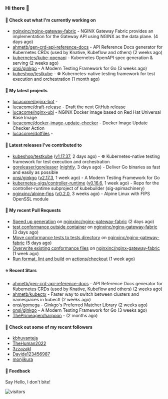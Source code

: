 ### Hi there 👋

#### 👷 Check out what I'm currently working on

- [nginxinc/nginx-gateway-fabric](https://github.com/nginxinc/nginx-gateway-fabric) - NGINX Gateway Fabric provides an implementation for the Gateway API using NGINX as the data plane. (4 days ago)
- [ahmetb/gen-crd-api-reference-docs](https://github.com/ahmetb/gen-crd-api-reference-docs) - API Reference Docs generator for Kubernetes CRDs (used by Knative, Kubeflow and others) (2 weeks ago)
- [kubernetes/kube-openapi](https://github.com/kubernetes/kube-openapi) - Kubernetes OpenAPI spec generation &amp; serving (2 weeks ago)
- [onsi/ginkgo](https://github.com/onsi/ginkgo) - A Modern Testing Framework for Go (3 weeks ago)
- [kubeshop/testkube](https://github.com/kubeshop/testkube) - ☸️ Kubernetes-native testing framework for test execution and orchestration (1 month ago)

#### 🌱 My latest projects

- [lucacome/nginx-bot](https://github.com/lucacome/nginx-bot) - 
- [lucacome/draft-release](https://github.com/lucacome/draft-release) - Draft the next GitHub release
- [lucacome/nginx-ubi](https://github.com/lucacome/nginx-ubi) - NGINX Docker image based on Red Hat Universal Base Image
- [lucacome/docker-image-update-checker](https://github.com/lucacome/docker-image-update-checker) - Docker Image Update Checker Action
- [lucacome/dotfiles](https://github.com/lucacome/dotfiles) - 

#### 🔭 Latest releases I've contributed to

- [kubeshop/testkube](https://github.com/kubeshop/testkube) ([v1.17.37](https://github.com/kubeshop/testkube/releases/tag/v1.17.37), 2 days ago) - ☸️ Kubernetes-native testing framework for test execution and orchestration
- [goreleaser/goreleaser](https://github.com/goreleaser/goreleaser) ([nightly](https://github.com/goreleaser/goreleaser/releases/tag/nightly), 3 days ago) - Deliver Go binaries as fast and easily as possible
- [onsi/ginkgo](https://github.com/onsi/ginkgo) ([v2.17.3](https://github.com/onsi/ginkgo/releases/tag/v2.17.3), 1 week ago) - A Modern Testing Framework for Go
- [kubernetes-sigs/controller-runtime](https://github.com/kubernetes-sigs/controller-runtime) ([v0.16.6](https://github.com/kubernetes-sigs/controller-runtime/releases/tag/v0.16.6), 1 week ago) - Repo for the controller-runtime subproject of kubebuilder (sig-apimachinery)
- [nginxinc/alpine-fips](https://github.com/nginxinc/alpine-fips) ([v0.2.0](https://github.com/nginxinc/alpine-fips/releases/tag/v0.2.0), 3 weeks ago) - Alpine Linux with FIPS OpenSSL module

#### 🔨 My recent Pull Requests

- [Speed up generation](https://github.com/nginxinc/nginx-gateway-fabric/pull/1990) on [nginxinc/nginx-gateway-fabric](https://github.com/nginxinc/nginx-gateway-fabric) (2 days ago)
- [test conformance outside container](https://github.com/nginxinc/nginx-gateway-fabric/pull/1982) on [nginxinc/nginx-gateway-fabric](https://github.com/nginxinc/nginx-gateway-fabric) (3 days ago)
- [Move conformance tests to tests directory](https://github.com/nginxinc/nginx-gateway-fabric/pull/1969) on [nginxinc/nginx-gateway-fabric](https://github.com/nginxinc/nginx-gateway-fabric) (5 days ago)
- [Overwrite existing conformance files](https://github.com/nginxinc/nginx-gateway-fabric/pull/1951) on [nginxinc/nginx-gateway-fabric](https://github.com/nginxinc/nginx-gateway-fabric) (1 week ago)
- [Run format, lint and build](https://github.com/actions/checkout/pull/1719) on [actions/checkout](https://github.com/actions/checkout) (1 week ago)

#### ⭐ Recent Stars

- [ahmetb/gen-crd-api-reference-docs](https://github.com/ahmetb/gen-crd-api-reference-docs) - API Reference Docs generator for Kubernetes CRDs (used by Knative, Kubeflow and others) (2 weeks ago)
- [ahmetb/kubectx](https://github.com/ahmetb/kubectx) - Faster way to switch between clusters and namespaces in kubectl (2 weeks ago)
- [onsi/gomega](https://github.com/onsi/gomega) - Ginkgo&#39;s Preferred Matcher Library (2 weeks ago)
- [onsi/ginkgo](https://github.com/onsi/ginkgo) - A Modern Testing Framework for Go (3 weeks ago)
- [ThePrimeagen/harpoon](https://github.com/ThePrimeagen/harpoon) -  (2 months ago)

#### 👯 Check out some of my recent followers

- [kbhuvanteja](https://github.com/kbhuvanteja)
- [TheHuman2022](https://github.com/TheHuman2022)
- [3zzazakl](https://github.com/3zzazakl)
- [Davide123456987](https://github.com/Davide123456987)
- [monjikura](https://github.com/monjikura)

#### 💬 Feedback

Say Hello, I don't bite!

![visitors](https://visitor-badge.laobi.icu/badge?page_id=lucacome.visitor-badge)
#
